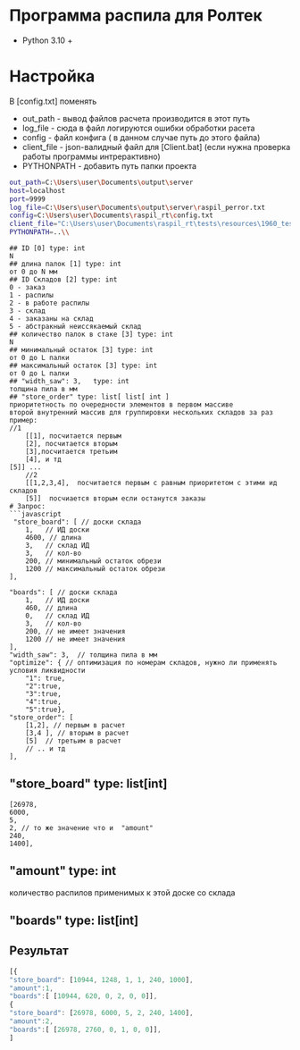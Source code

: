 # Программа распила для Ролтек

- Python 3.10 +

# Настройка

В [config.txt] поменять 
- out_path - вывод файлов расчета производится в этот путь
- log_file - сюда в файл логируются ошибки обработки расета
- config - файл конфига ( в данном случае путь до этого файла)
- client_file - json-валидный файл для [Client.bat] (если нужна проверка работы программы интрерактивно)
- PYTHONPATH - добавить путь папки проекта 
```sh
out_path=C:\Users\user\Documents\output\server
host=localhost
port=9999
log_file=C:\Users\user\Documents\output\server\raspil_perror.txt
config=C:\Users\user\Documents\raspil_rt\config.txt
client_file="C:\Users\user\Documents\raspil_rt\tests\resources\1960_testing.txt"
PYTHONPATH=..\\
```

```
## ID [0] type: int
N 
## длина палок [1] type: int
от 0 до N мм
## ID Складов [2] type: int
0 - заказ
1 - распилы
2 - в работе распилы
3 - склад
4 - заказаны на склад
5 - абстракный неиссякаемый склад
## количество палок в стаке [3] type: int
N 
## минимальный остаток [3] type: int
от 0 до L палки 
## максимальный остаток [3] type: int
от 0 до L палки 
## "width_saw": 3,   type: int 
толщина пила в мм
## "store_order" type: list[ list[ int ]
приоритетность по очередности элементов в первом массиве
второй внутренний массив для группировки нескольких складов за раз
пример:
//1
    [[1], посчитается первым
    [2], посчитается вторым
    [3],посчитается третьим
    [4], и тд
[5]] ...
    //2
    [[1,2,3,4],  посчитается первым с равным приоритетом с этими ид складов
    [5]]  посчиается вторым если останутся заказы
# Запрос:
```javascript
 "store_board": [ // доски склада
    1,   // ИД доски
    4600, // длина
    3,   // склад ИД
    3,   // кол-во
    200, // минимальный остаток обрези
    1200 // максимальный остаток обрези
],

"boards": [ // доски склада
    1,   // ИД доски
    460, // длина
    0,   // склад ИД
    3,   // кол-во
    200, // не имеет значения
    1200 // не имеет значения
],
"width_saw": 3,  // толщина пила в мм
"optimize": { // оптимизация по номерам складов, нужно ли применять условия ликвидности
    "1": true,
    "2":true,
    "3":true,
    "4":true,
    "5":true},
"store_order": [ 
    [1,2], // первым в расчет
    [3,4 ], // вторым в расчет
    [5]  // третьим в расчет
    // .. и тд 
],
```

## "store_board"  type: list[int]
    [26978, 
    6000, 
    5, 
    2, // то же значение что и  "amount" 
    240, 
    1400],
## "amount" type: int
количество распилов применимых к этой доске со склада
## "boards"  type: list[int]
## Результат
```javascript
[{ 
"store_board": [10944, 1248, 1, 1, 240, 1000],
"amount":1,
"boards":[ [10944, 620, 0, 2, 0, 0]],
{ 
"store_board": [26978, 6000, 5, 2, 240, 1400],
"amount":2,
"boards":[ [26978, 2760, 0, 1, 0, 0]],
]
```
